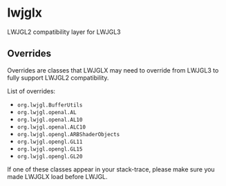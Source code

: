 # lwjglx
LWJGL2 compatibility layer for LWJGL3

## Overrides

Overrides are classes that LWJGLX may need to override from LWJGL3 to fully support LWJGL2 compatibility.

List of overrides:
- `org.lwjgl.BufferUtils`
- `org.lwjgl.openal.AL`
- `org.lwjgl.openal.AL10`
- `org.lwjgl.openal.ALC10`
- `org.lwjgl.opengl.ARBShaderObjects`
- `org.lwjgl.opengl.GL11`
- `org.lwjgl.opengl.GL15`
- `org.lwjgl.opengl.GL20`

If one of these classes appear in your stack-trace, please make sure you made LWJGLX load before LWJGL.
